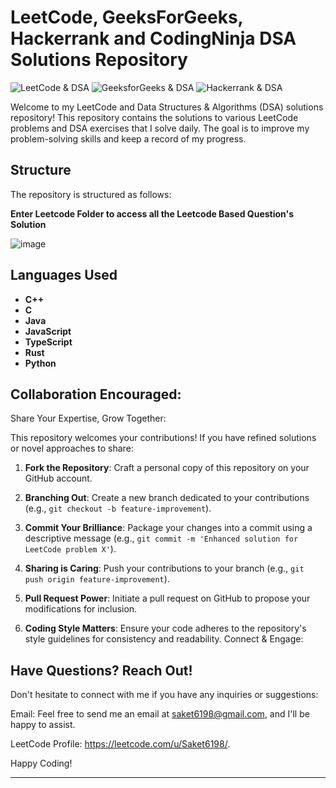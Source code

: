 # LeetCode, GeeksForGeeks, Hackerrank and CodingNinja DSA Solutions Repository

![LeetCode & DSA](https://img.shields.io/badge/LeetCode-DSA-orange)
![GeeksforGeeks & DSA](https://img.shields.io/badge/GeeksforGeeks-DSA-green)
![Hackerrank & DSA](https://img.shields.io/badge/Hackerrank-DSA-blue)



Welcome to my LeetCode and Data Structures & Algorithms (DSA) solutions repository! This repository contains the solutions to various LeetCode problems and DSA exercises that I solve daily. The goal is to improve my problem-solving skills and keep a record of my progress.

## Structure

The repository is structured as follows:

**Enter Leetcode Folder to access all the Leetcode Based Question's Solution**

![image](https://github.com/user-attachments/assets/19dfb9f0-306c-4d9c-a76b-cb4a3c179826)


## Languages Used

- **C++**
- **C**
- **Java**
- **JavaScript**
- **TypeScript**
- **Rust**
- **Python**


## Collaboration Encouraged:

Share Your Expertise, Grow Together:

This repository welcomes your contributions! If you have refined solutions or novel approaches to share:

1. **Fork the Repository**: Craft a personal copy of this repository on your GitHub account.

2. **Branching Out**: Create a new branch dedicated to your contributions (e.g., `git checkout -b feature-improvement`).

3. **Commit Your Brilliance**: Package your changes into a commit using a descriptive message (e.g., `git commit -m 'Enhanced solution for LeetCode problem X'`).
4. **Sharing is Caring**: Push your contributions to your branch (e.g., `git push origin feature-improvement`).

5. **Pull Request Power**: Initiate a pull request on GitHub to propose your modifications for inclusion.

6. **Coding Style Matters**: Ensure your code adheres to the repository's style guidelines for consistency and readability.
Connect & Engage:

## Have Questions? Reach Out!

Don't hesitate to connect with me if you have any inquiries or suggestions:

Email: Feel free to send me an email at saket6198@gmail.com, and I'll be happy to assist.

LeetCode Profile: https://leetcode.com/u/Saket6198/.

Happy Coding! ‍

---
